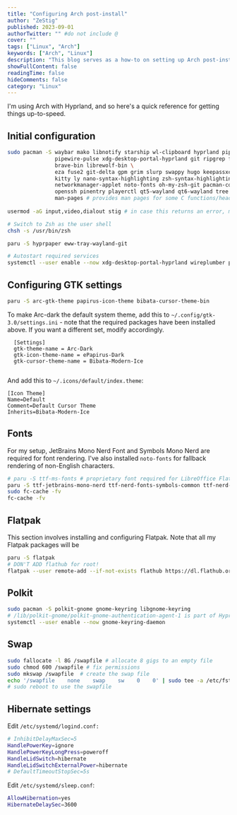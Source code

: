 ```yaml
---
title: "Configuring Arch post-install"
author: "ZeStig"
published: 2023-09-01
authorTwitter: "" #do not include @
cover: ""
tags: ["Linux", "Arch"]
keywords: ["Arch", "Linux"]
description: "This blog serves as a how-to on setting up Arch post-install. This involves configuring things that are usually installed on 'normie' distros."
showFullContent: false
readingTime: false
hideComments: false
category: "Linux"
---
```


I'm using Arch with Hyprland, and so here's a quick reference for getting things up-to-speed.
## Initial configuration
```bash
sudo pacman -S waybar mako libnotify starship wl-clipboard hyprland pipewire \
               pipewire-pulse xdg-desktop-portal-hyprland git ripgrep fd bat blueman \
			   brave-bin librewolf-bin \
		       eza fuse2 git-delta gpm grim slurp swappy hugo keepassxc \
			   kitty ly nano-syntax-highlighting zsh-syntax-highlighting neofetch  \
               networkmanager-applet noto-fonts oh-my-zsh-git pacman-contrib  \ 
	           openssh pinentry playerctl qt5-wayland qt6-wayland tree wireplumber \
	           man-pages # provides man pages for some C functions/headers
	 
usermod -aG input,video,dialout stig # in case this returns an error, modify accordingly

# Switch to Zsh as the user shell
chsh -s /usr/bin/zsh 

paru -S hyprpaper eww-tray-wayland-git

# Autostart required services
systemctl --user enable --now xdg-desktop-portal-hyprland wireplumber pipewire-pulse pipewire 
```
<!--
git clone https://gitlab.com/zstg/dotfiles ~/.dotfiles
syncer # linker not reqd, stuff is in PATH
~/.dotfiles/misc/setup-yay
~/dotfiles/misc/setup-rofi
~/.dotfiles/misc/setup-doom-emacs
~/.dotfiles/misc/setup-nvchad
-->

## Configuring GTK settings
```bash
paru -S arc-gtk-theme papirus-icon-theme bibata-cursor-theme-bin 
```
To make Arc-dark the default system theme, 
add this to `~/.config/gtk-3.0/settings.ini` - note that the required packages have been installed above. If you want a different set, modify accordingly.
```
  [Settings]
  gtk-theme-name = Arc-Dark
  gtk-icon-theme-name = ePapirus-Dark
  gtk-cursor-theme-name = Bibata-Modern-Ice
  
```

And add this to `~/.icons/default/index.theme`:
```
[Icon Theme]
Name=Default
Comment=Default Cursor Theme
Inherits=Bibata-Modern-Ice
```
## Fonts
For my setup, JetBrains Mono Nerd Font and Symbols Mono Nerd are required for font rendering. I've also installed `noto-fonts` for fallback rendering of non-English characters.
```bash
# paru -S ttf-ms-fonts # proprietary font required for LibreOffice Flatpak
paru -S ttf-jetbrains-mono-nerd ttf-nerd-fonts-symbols-common ttf-nerd-fonts-symbols-mono noto-fonts
sudo fc-cache -fv
fc-cache -fv
```
## Flatpak
This section involves installing and configuring Flatpak. Note that all my Flatpak packages will be 
```bash
paru -S flatpak
# DON'T ADD flathub for root!
flatpak --user remote-add --if-not-exists flathub https://dl.flathub.org/repo/flathub.flatpakrepo
```
## Polkit
```bash
sudo pacman -S polkit-gnome gnome-keyring libgnome-keyring
# /lib/polkit-gnome/polkit-gnome-authentication-agent-1 is part of Hyprland config
systemctl --user enable --now gnome-keyring-daemon
```
## Swap 
```bash 
sudo fallocate -l 8G /swapfile # allocate 8 gigs to an empty file
sudo chmod 600 /swapfile # fix permissions
sudo mkswap /swapfile  # create the swap file
echo '/swapfile    none    swap    sw    0    0' | sudo tee -a /etc/fstab # make changes permanent
# sudo reboot to use the swapfile 
```
## Hibernate settings
Edit `/etc/systemd/logind.conf:`

```bash
# InhibitDelayMaxSec=5
HandlePowerKey=ignore
HandlePowerKeyLongPress=poweroff
HandleLidSwitch=hibernate
HandleLidSwitchExternalPower=hibernate
# DefaultTimeoutStopSec=5s
```
Edit `/etc/systemd/sleep.conf`:

```bash
AllowHibernation=yes
HibernateDelaySec=3600
```
